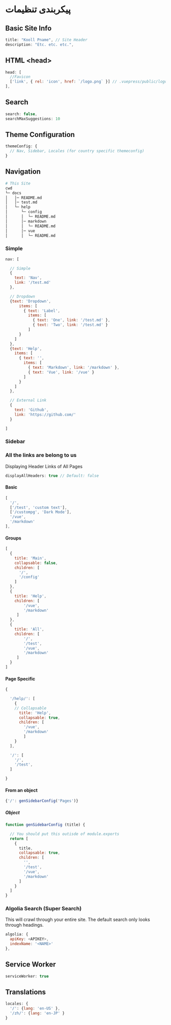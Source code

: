 # پیکربندی تنظیمات
 

## Basic Site Info
``` js
title: "Kooll Pname", // Site Header
description: "Etc. etc. etc.",
```

## HTML \<head>
``` js
head: [
  //Favicon
  ['link', { rel: 'icon', href: `/logo.png` }] // .vuepress/public/logo.png
],
```

## Search
``` js
search: false,
searchMaxSuggestions: 10
```

## Theme Configuration

``` js
themeConfig: {
  // Nav, Sidebar, Locales (for country specific themeconfig)
}
```

## Navigation

``` bash
# This Site
cwd
└─ docs
│   │─ README.md
│   │─ test.md
│   └─ help
│      └─ config
│      │  └─ README.md
│      │─ markdown
│      │  └─ README.md
│      │─ vue
│      │  └─ README.md
```

### Simple

``` js
nav: [

  // Simple
  {
    text: 'Nav',
    link: '/test.md'
  },

  // Dropdown
  {text: 'Dropdown',
      items: [
        { text: 'Label',
          items: [
            { text: 'One', link: '/test.md' },
            { text: 'Two', link: '/test.md' }
          ]
      }
    ]
  },
  {text: 'Help',
    items: [
      { text: '',
        items: [
          { text: 'Markdown', link: '/markdown' },
          { text: 'Vue', link: '/vue' }
        ]
      }
    ]
  },

  // External Link
  {
    text: 'Github',
    link: 'https://github.com/'
  }

]
```

### Sidebar

### All the links are belong to us
Displaying Header Links of All Pages
``` js
displayAllHeaders: true // Default: false
```

#### Basic
```js
[
  '/',
  ['/test', 'custom text'],
  ['/custompg', 'Dark Mode'],
  '/vue',
  '/markdown'
],
```

#### Groups

```js
[
  {
    title: 'Main',
    collapsable: false,
    children: [
      '/',
      '/config'
    ]
  },
  {
    title: 'Help',
    children: [
        '/vue',
        '/markdown'
     ]
  },
  {
    title: 'All',
    children: [
        '/',
        '/test',
        '/vue',
        '/markdown'
     ]
  }
]
```

#### Page Specific

``` js
{

  '/help/': [
    {
    // Collapsable
      title: 'Help',
      collapsable: true,
      children: [
        '/vue',
        '/markdown'
        ]
    }
  ],

  '/': [
    '/',
    '/test',
  ]

}
```

#### From an object

``` js
{'/': genSidebarConfig('Pages')}
```

##### Object
``` js
function genSidebarConfig (title) {

  // You should put this outisde of module.exports
  return [
    {
      title,
      collapsable: true,
      children: [
        '',
        '/test',
        '/vue',
        '/markdown'
      ]
    }
  ]
}
```

### Algolia Search (Super Search)
This will crawl through your entire site. The default search only looks through headings.

``` js
algolia: {
  apiKey: <APIKEY>,
  indexName: '<NAME>'
},
```

## Service Worker
``` js
serviceWorker: true
```

## Translations
``` js
locales: {
  '/': {lang: 'en-US' },
  '/zh/': {lang: 'en-JP' }
}
```
